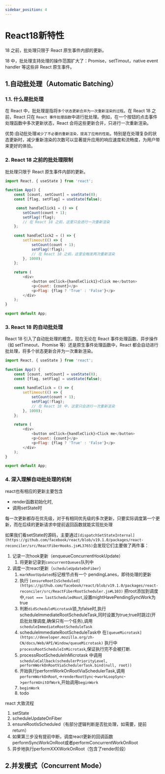 ```yaml
---
sidebar_position: 4
---
```


# React18新特性

18 之前，批处理只限于 React 原生事件内部的更新。

18 中，批处理支持处理的操作范围扩大了：Promise，setTimout，native event handler 等这些非 React 原生事件。

## 1.自动批处理（Automatic Batching）

### 1.1. 什么是批处理

在 React 中，批处理是指将`多个状态更新合并为一次重新渲染的过程`。在 React 18 之前，React 只在 `React 事件处理函数`中进行批处理。例如，在一个按钮的点击事件处理函数中多次更新状态，React 会将这些更新合并，只进行一次重新渲染。

优势:自动批处理`减少了不必要的重新渲染，提高了应用的性能`。特别是在处理复杂的状态更新时，减少重新渲染的次数可以显著提升应用的响应速度和流畅度，为用户带来更好的体验。


### 2. React 18 之前的批处理限制

批处理只限于 React 原生事件内部的更新。

```js
import React, { useState } from 'react';
 
function App() {
    const [count, setCount] = useState(0);
    const [flag, setFlag] = useState(false);

     const handleClick1 = () => {
        setCount(count + 1);
        setFlag(!flag);
        // 在 React 18 之前，这里只会进行一次重新渲染
    };
 
    const handleClick2 = () => {
        setTimeout(() => {
            setCount(count + 1);
            setFlag(!flag);
            // 在 React 18 之前，这里会触发两次重新渲染
        }, 1000);
    };
 
    return (
        <div>
            <button onClick={handleClick1}>Click me</button>
            <p>Count: {count}</p>
            <p>Flag: {flag ? 'True' : 'False'}</p>
        </div>
    );
}
 
export default App;
```

### 3. React 18 的自动批处理

React 18 引入了自动批处理的概念，现在无论在 React 事件处理函数、异步操作（如 setTimeout、Promise 等）还是原生事件处理函数中，React 都会自动进行批处理，将多个状态更新合并为一次重新渲染。

```js
import React, { useState } from 'react';
 
function App() {
    const [count, setCount] = useState(0);
    const [flag, setFlag] = useState(false);
 
    const handleClick = () => {
        setTimeout(() => {
            setCount(count + 1);
            setFlag(!flag);
            // 在 React 18 中，这里只会进行一次重新渲染
        }, 1000);
    };
 
    return (
        <div>
            <button onClick={handleClick}>Click me</button>
            <p>Count: {count}</p>
            <p>Flag: {flag ? 'True' : 'False'}</p>
        </div>
    );
}
 
export default App;
```

### 4. 深入理解自动批处理的机制

react也有相应的更新主要包含

- render函数初始化时,
- 调用setState时

每一次更新都存在优先级，对于有相同优先级的多次更新，只要实际调度第一个更新，而在后续的更新请求中提前返回函数就能实现批处理

如果我们看setState的源码，主要通过`[dispatchSetStateInternal](https://github.com/facebook/react/blob/v19.1.0/packages/react-reconciler/src/ReactFiberHooks.js#L3765)`会发现它们主要做了两件事：

1. 记录一次hook更新（enqueueConcurrentHookUpdate）
   1. 将更新记录到`concurrentQueues`队列中
2. 调度一次react更新（`scheduleUpdateOnFiber`）
   1. `markRootUpdated`标记根节点有一个 pendingLanes，即待处理的更新
   2. 执行 `[ensureRootIsScheduled](https://github.com/facebook/react/blob/v19.1.0/packages/react-reconciler/src/ReactFiberRootScheduler.js#L103)` 把root添加到调度中,`root === lastScheduledRoot`,设置mightHavePendingSyncWork为true
   3. 判断`didScheduleMicrotask`锁,为false时,执行scheduleImmediateRootScheduleTask,同时设置为true;true时跳过(开启批处理调度,确保只有一个任务),调用`scheduleImmediateRootScheduleTask`
   4. scheduleImmediateRootScheduleTask中 在`[queueMicrotask](https://developer.mozilla.org/zh-CN/docs/Web/API/Window/queueMicrotask)` 执行中`processRootScheduleInMicrotask`,保证执行完不会被打断.
   5. processRootScheduleInMicrotask 中调用`scheduleCallback(schedulerPriorityLevel, performWorkOnRootViaSchedulerTask.bind(null, root))`
   6. 开始执行performWorkOnRootViaSchedulerTask,调用`performWorkOnRoot`,->`renderRootSync`->`workLoopSync`->`performUnitOfWork`,开始调用`beginWork`
   7. `beginWork`
   8. todo
   

react 大致流程

1. setState
2. scheduleUpdateOnFiber
3. ensureRootIsScheduled（有部分逻辑判断是否批处理，如需要，提前return）
4. 如果第三步没有提前中断，调度react更新的回调函数performSyncWorkOnRoot或者performConcurrentWorkOnRoot
5. 异步地执行performXXXWorkOnRoot（包含了render阶段）

## 2.并发模式（Concurrent Mode）